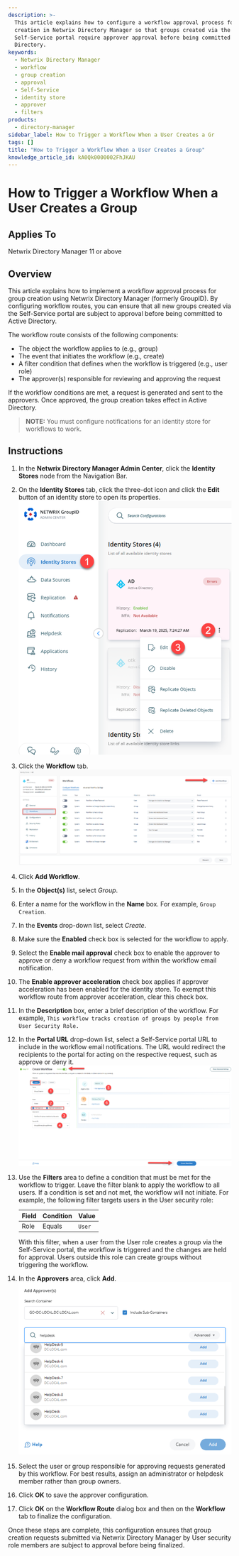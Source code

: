 ```yaml
---
description: >-
  This article explains how to configure a workflow approval process for group
  creation in Netwrix Directory Manager so that groups created via the
  Self-Service portal require approver approval before being committed to Active
  Directory.
keywords:
  - Netwrix Directory Manager
  - workflow
  - group creation
  - approval
  - Self-Service
  - identity store
  - approver
  - filters
products:
  - directory-manager
sidebar_label: How to Trigger a Workflow When a User Creates a Gr
tags: []
title: "How to Trigger a Workflow When a User Creates a Group"
knowledge_article_id: kA0Qk0000002FhJKAU
---
```


# How to Trigger a Workflow When a User Creates a Group

## Applies To

Netwrix Directory Manager 11 or above

## Overview

This article explains how to implement a workflow approval process for group creation using Netwrix Directory Manager (formerly GroupID). By configuring workflow routes, you can ensure that all new groups created via the Self-Service portal are subject to approval before being committed to Active Directory.

The workflow route consists of the following components:

- The object the workflow applies to (e.g., group)
- The event that initiates the workflow (e.g., create)
- A filter condition that defines when the workflow is triggered (e.g., user role)
- The approver(s) responsible for reviewing and approving the request

If the workflow conditions are met, a request is generated and sent to the approvers. Once approved, the group creation takes effect in Active Directory.

> **NOTE:** You must configure notifications for an identity store for workflows to work.

## Instructions

1. In the **Netwrix Directory Manager Admin Center**, click the **Identity Stores** node from the Navigation Bar.
2. On the **Identity Stores** tab, click the three-dot icon and click the **Edit** button of an identity store to open its properties.  
   ![Identity Store Edit Screenshot](images/ka0Qk000000DGYP_0EMQk00000BdOqX.png)
3. Click the **Workflow** tab.  
   ![Workflow Tab Screenshot](images/ka0Qk000000DGYP_0EMQk00000BdOs9.png)
4. Click **Add Workflow**.
5. In the **Object(s)** list, select *Group*.
6. Enter a name for the workflow in the **Name** box. For example, `Group Creation`.
7. In the **Events** drop-down list, select *Create*.
8. Make sure the **Enabled** check box is selected for the workflow to apply.
9. Select the **Enable mail approval** check box to enable the approver to approve or deny a workflow request from within the workflow email notification.
10. The **Enable approver acceleration** check box applies if approver acceleration has been enabled for the identity store. To exempt this workflow route from approver acceleration, clear this check box.
11. In the **Description** box, enter a brief description of the workflow. For example, `This workflow tracks creation of groups by people from User Security Role.`
12. In the **Portal URL** drop-down list, select a Self-Service portal URL to include in the workflow email notifications. The URL would redirect the recipients to the portal for acting on the respective request, such as approve or deny it.  
    ![Add Workflow Screenshot](images/ka0Qk000000DGYP_0EMQk00000BdOtl.png)
13. Use the **Filters** area to define a condition that must be met for the workflow to trigger. Leave the filter blank to apply the workflow to all users. If a condition is set and not met, the workflow will not initiate. For example, the following filter targets users in the User security role:

    | Field | Condition | Value |
    |---|---|---|
    | Role | Equals | `User` |

    With this filter, when a user from the User role creates a group via the Self-Service portal, the workflow is triggered and the changes are held for approval. Users outside this role can create groups without triggering the workflow.
14. In the **Approvers** area, click **Add**.  
    ![Add Approver Screenshot](images/ka0Qk000000DGYP_0EMQk00000BdOov.png)
15. Select the user or group responsible for approving requests generated by this workflow. For best results, assign an administrator or helpdesk member rather than group owners.
16. Click **OK** to save the approver configuration.
17. Click **OK** on the **Workflow Route** dialog box and then on the **Workflow** tab to finalize the configuration.

Once these steps are complete, this configuration ensures that group creation requests submitted via Netwrix Directory Manager by User security role members are subject to approval before being finalized.

